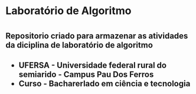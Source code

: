 <h1 text alingn="center"> Laboratório de Algoritmo <h1>
  
  <h2> Repositorio criado para armazenar as atividades da diciplina de laboratório de algoritmo<h2>
    
  - UFERSA - Universidade federal rural do semiarido - Campus Pau Dos Ferros
  - Curso - Bacharerlado em ciência e tecnologia
  
